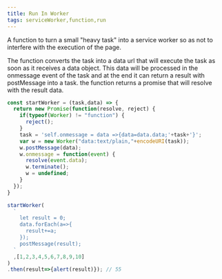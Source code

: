 ```yaml
---
title: Run In Worker
tags: serviceWorker,function,run
---
```


A function to turn a small "heavy task" into a service worker so as not to interfere with the execution of the page.

The function converts the task into a data url that will execute the task as soon as it receives a data object.
This data will be processed in the onmessage event of the task and at the end it can return a result with postMessage into a task.
the function returns a promise that will resolve with the result data.

```js
const startWorker = (task,data) => {
  return new Promise(function(resolve, reject) {
    if(typeof(Worker) != "function") {
      reject();
    }
    task = 'self.onmessage = data =>{data=data.data;'+task+'}';
    var w = new Worker("data:text/plain,"+encodeURI(task));
    w.postMessage(data);
    w.onmessage = function(event) {
      resolve(event.data);
      w.terminate();
      w = undefined;
    }
  });
}
```

```js
startWorker(
  `
    let result = 0;
    data.forEach(a=>{
      result+=a;
    });
    postMessage(result);
  `
  ,[1,2,3,4,5,6,7,8,9,10]
)
.then(result=>{alert(result)}); // 55
```
